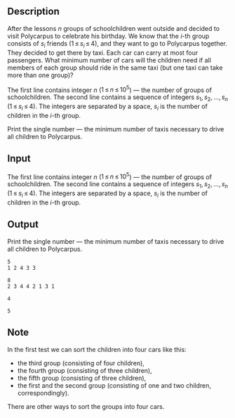 ## Description

<div><p>After the lessons <span class="tex-span"><i>n</i></span> groups of schoolchildren went outside and decided to visit Polycarpus to celebrate his birthday. We know that the <span class="tex-span"><i>i</i></span>-th group consists of <span class="tex-span"><i>s</i><sub class="lower-index"><i>i</i></sub></span> friends (<span class="tex-span">1 ≤ <i>s</i><sub class="lower-index"><i>i</i></sub> ≤ 4</span>), and they want to go to Polycarpus together. They decided to get there by taxi. Each car can carry at most four passengers. What minimum number of cars will the children need if all members of each group should ride in the same taxi (but one taxi can take more than one group)?</p></div><div class="input-specification"><p>The first line contains integer <span class="tex-span"><i>n</i></span> (<span class="tex-span">1 ≤ <i>n</i> ≤ 10<sup class="upper-index">5</sup></span>) — the number of groups of schoolchildren. The second line contains a sequence of integers <span class="tex-span"><i>s</i><sub class="lower-index">1</sub>, <i>s</i><sub class="lower-index">2</sub>, ..., <i>s</i><sub class="lower-index"><i>n</i></sub></span> (<span class="tex-span">1 ≤ <i>s</i><sub class="lower-index"><i>i</i></sub> ≤ 4</span>). The integers are separated by a space, <span class="tex-span"><i>s</i><sub class="lower-index"><i>i</i></sub></span> is the number of children in the <span class="tex-span"><i>i</i></span>-th group.</p></div><div class="output-specification"><p>Print the single number — the minimum number of taxis necessary to drive all children to Polycarpus.</p></div>

## Input

<p>The first line contains integer <span class="tex-span"><i>n</i></span> (<span class="tex-span">1 ≤ <i>n</i> ≤ 10<sup class="upper-index">5</sup></span>) — the number of groups of schoolchildren. The second line contains a sequence of integers <span class="tex-span"><i>s</i><sub class="lower-index">1</sub>, <i>s</i><sub class="lower-index">2</sub>, ..., <i>s</i><sub class="lower-index"><i>n</i></sub></span> (<span class="tex-span">1 ≤ <i>s</i><sub class="lower-index"><i>i</i></sub> ≤ 4</span>). The integers are separated by a space, <span class="tex-span"><i>s</i><sub class="lower-index"><i>i</i></sub></span> is the number of children in the <span class="tex-span"><i>i</i></span>-th group.</p>

## Output

<p>Print the single number — the minimum number of taxis necessary to drive all children to Polycarpus.</p>





```input1
5
1 2 4 3 3

```




```input2
8
2 3 4 4 2 1 3 1

```




```output1
4

```




```output2
5

```



## Note

<p>In the first test we can sort the children into four cars like this:</p><ul> <li> the third group (consisting of four children), </li><li> the fourth group (consisting of three children), </li><li> the fifth group (consisting of three children), </li><li> the first and the second group (consisting of one and two children, correspondingly). </li></ul><p>There are other ways to sort the groups into four cars.</p>
